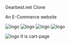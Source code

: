 
Gearbest.net Clone

An E-Commerce website

![logo](https://github.com/Murli0399/quixotic-vest-9795/blob/main/Screenshots/Home-Page.png)
![logo](https://github.com/Murli0399/quixotic-vest-9795/blob/main/Screenshots/Payment-Page.png)
![logo](https://github.com/Murli0399/quixotic-vest-9795/blob/main/Screenshots/Cart-Page.png)
![logo](https://github.com/Murli0399/quixotic-vest-9795/blob/main/Screenshots/Cart-Page.png)

![logo](https://github.com/Murli0399/quixotic-vest-9795/blob/main/Screenshots/Cart-Page.png)
It is cart-page
